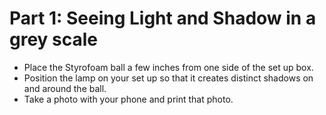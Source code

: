 # Part 1: Seeing Light and Shadow in a grey scale
- Place the Styrofoam ball a few inches from one side of the set up box.
- Position the lamp on your set up so that it creates distinct shadows on and around the ball.
- Take a photo with your phone and print that photo.

